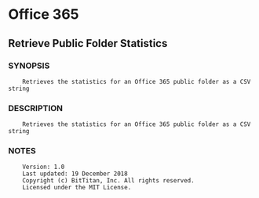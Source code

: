 # Office 365
## Retrieve Public Folder Statistics
### SYNOPSIS
```
    Retrieves the statistics for an Office 365 public folder as a CSV string
```
### DESCRIPTION
```
    Retrieves the statistics for an Office 365 public folder as a CSV string
```
### NOTES
```
    Version: 1.0
    Last updated: 19 December 2018
    Copyright (c) BitTitan, Inc. All rights reserved.
    Licensed under the MIT License.
```

